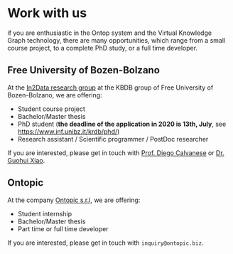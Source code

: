 # Work with us 

if you are enthusiastic in the Ontop system and the Virtual Knowledge Graph technology,
 there are many opportunities, which range from a small course project, to a complete PhD study, or a full time developer.

## Free University of Bozen-Bolzano

At the [In2Data research group](https://www.inf.unibz.it/krdb/in2data/) at the KBDB group of Free University of Bozen-Bolzano, we are offering:

- Student course project 
- Bachelor/Master thesis 
- PhD student (**the deadline of the application in 2020 is 13th, July**, see <https://www.inf.unibz.it/krdb/phd/>) 
- Research assistant / Scientific programmer / PostDoc researcher 

If you are interested, please get in touch with [Prof. Diego Calvanese](http://www.inf.unibz.it/~calvanese/) or [Dr. Guohui Xiao](https://www.ghxiao.org/). 

## Ontopic

At the company [Ontopic s.r.l](http://ontopic.biz/), we are offering:

- Student internship
- Bachelor/Master thesis 
- Part time or full time developer

If you are interested, please get in touch with `inquiry@ontopic.biz`.


